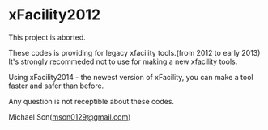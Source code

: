 # xFacility2012
This project is aborted.

These codes is providing for legacy xfacility tools.(from 2012 to early 2013)
It's strongly recommeded not to use for making a new xfacility tools.

Using xFacility2014 - the newest version of xFacility, you can make a tool faster and safer than before.

Any question is not receptible about these codes.

Michael Son(mson0129@gmail.com)
